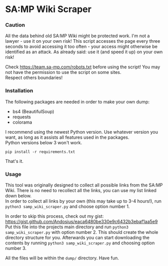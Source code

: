 # SA:MP Wiki Scraper

### Caution

All the data behind old SA:MP Wiki might be protected work. I'm not a lawyer - use it on your own risk!
This script accesses the page every three seconds to avoid accessing it too often - your access might otherwise be identified as an attack. As already said: use it (and speed it up) on your own risk!
  
Check https://team.sa-mp.com/robots.txt before using the script! You may not have the permission to use the script on some sites.  
Respect others boundaries!

### Installation

The following packages are needed in order to make your own dump:

- bs4 (BeautifulSoup)
- requests
- colorama

I recommend using the newest Python version. Use whatever version you want, as long as it assists all features used in the packages.  
Python versions below 3 won't work.

```
pip install -r requirements.txt
```
  
That's it.

### Usage

This tool was originally designed to collect all possible links from the SA:MP Wiki. There is no need to recollect all the links, you can use my list linked down below.  
In order to collect all links by your own (this may take up to 3-4 hours!), run `python3 samp_wiki_scraper.py` and choose option number 1.
  
In order to skip this process, check out my gist: https://gist.github.com/Andosius/eaca6480be330e9c6432b3ebaf1aa5e9
Put this file into the projects main directory and run `python3 samp_wiki_scraper.py` with option number 2. This should create the whole directory structure for you.
Afterwards you can start downloading the contents by running `python3 samp_wiki_scraper.py` and choosing option number 3.
  
  
All the files will be within the `dump/` directory. Have fun.
